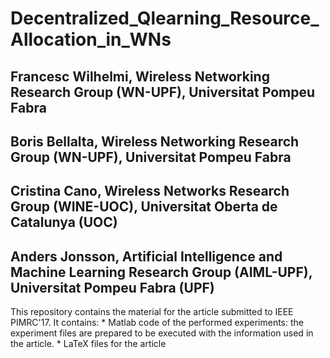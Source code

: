 # Decentralized_Qlearning_Resource_Allocation_in_WNs

##   Francesc Wilhelmi, Wireless Networking Research Group (WN-UPF), Universitat Pompeu Fabra
##   Boris Bellalta, Wireless Networking Research Group (WN-UPF), Universitat Pompeu Fabra
##   Cristina Cano, Wireless Networks Research Group (WINE-UOC), Universitat Oberta de Catalunya (UOC)
##   Anders Jonsson, Artificial Intelligence and Machine Learning Research Group (AIML-UPF), Universitat Pompeu Fabra (UPF)

This repository contains the material for the article submitted to IEEE PIMRC'17. It contains:
    * Matlab code of the performed experiments: the experiment files are prepared to be executed with the information used in the article.
    * LaTeX files for the article
